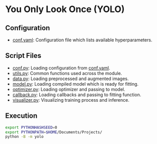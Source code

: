 # You Only Look Once (YOLO)

## Configuration

- [conf.yaml](conf.yaml): Configuration file which lists available hyperparameters.

## Script Files

- [conf.py](conf.py): Loading configuration from [conf.yaml](conf.yaml).
- [utils.py](utils.py): Common functions used across the module.
- [data.py](data.py): Loading preprocessed and augmented images.
- [model.py](model.py): Loading compiled model which is ready for fitting.
- [optimizer.py](optimizer.py): Loading optimizer and passing to model.
- [callback.py](callback.py): Loading callbacks and passing to fitting function.
- [visualizer.py](visualizer.py): Visualizing training process and inference.

## Execution

```bash
export PYTHONHASHSEED=0
export PYTHONPATH=$HOME/Documents/Projects/
python -B -m yolo
```
